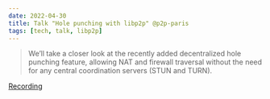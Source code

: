 ```yaml
---
date: 2022-04-30
title: Talk "Hole punching with libp2p" @p2p-paris
tags: [tech, talk, libp2p]
---
```


> We’ll take a closer look at the recently added decentralized hole punching
> feature, allowing NAT and firewall traversal without the need for any central
> coordination servers (STUN and TURN).

[Recording](https://youtu.be/MCEEMrIRks8)
